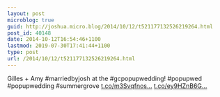 ```yaml
---
layout: post
microblog: true
guid: http://joshua.micro.blog/2014/10/12/t521177132526219264.html
post_id: 40148
date: 2014-10-12T16:54:46+1100
lastmod: 2019-07-30T17:41:44+1100
type: post
url: /2014/10/12/t521177132526219264.html
---
```

Gilles + Amy #marriedbyjosh at the #gcpopupwedding! #popupwed #popupwedding #summergrove [t.co/m3Svqfnos...](http://t.co/m3Svqfnos5) [t.co/ey9HZnB6G...](http://t.co/ey9HZnB6GJ)

